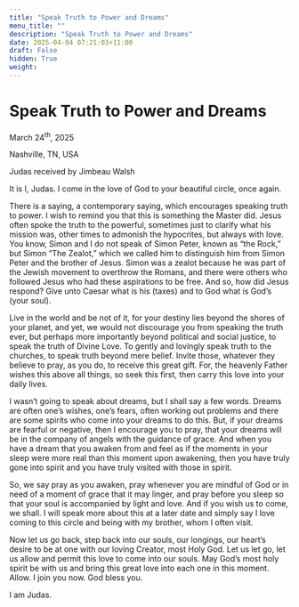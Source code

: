 ```yaml
---
title: "Speak Truth to Power and Dreams"
menu_title: ""
description: "Speak Truth to Power and Dreams"
date: 2025-04-04 07:21:03+11:00
draft: False
hidden: True
weight:
---
```

# Speak Truth to Power and Dreams

March 24<sup>th</sup>, 2025

Nashville, TN, USA

Judas received by Jimbeau Walsh

It is I, Judas. I come in the love of God to your beautiful circle, once again.

There is a saying, a contemporary saying, which encourages speaking truth to power. I wish to remind you that this is something the Master did. Jesus often spoke the truth to the powerful, sometimes just to clarify what his mission was, other times to admonish the hypocrites, but always with love. You know, Simon and I do not speak of Simon Peter, known as “the Rock,” but Simon “The Zealot,” which we called him to distinguish him from Simon Peter and the brother of Jesus. Simon was a zealot because he was part of the Jewish movement to overthrow the Romans, and there were others who followed Jesus who had these aspirations to be free. And so, how did Jesus respond? Give unto Caesar what is his (taxes) and to God what is God’s (your soul).

Live in the world and be not of it, for your destiny lies beyond the shores of your planet, and yet, we would not discourage you from speaking the truth ever, but perhaps more importantly beyond political and social justice, to speak the truth of Divine Love. To gently and lovingly speak truth to the churches, to speak truth beyond mere belief. Invite those, whatever they believe to pray, as you do, to receive this great gift. For, the heavenly Father wishes this above all things, so seek this first, then carry this love into your daily lives.

I wasn’t going to speak about dreams, but I shall say a few words. Dreams are often one’s wishes, one’s fears, often working out problems and there are some spirits who come into your dreams to do this. But, if your dreams are fearful or negative, then I encourage you to pray, that your dreams will be in the company of angels with the guidance of grace. And when you have a dream that you awaken from and feel as if the moments in your sleep were more real than this moment upon awakening, then you have truly gone into spirit and you have truly visited with those in spirit.

So, we say pray as you awaken, pray whenever you are mindful of God or in need of a moment of grace that it may linger, and pray before you sleep so that your soul is accompanied by light and love. And if you wish us to come, we shall. I will speak more about this at a later date and simply say I love coming to this circle and being with my brother, whom I often visit.

Now let us go back, step back into our souls, our longings, our heart’s desire to be at one with our loving Creator, most Holy God. Let us let go, let us allow and permit this love to come into our souls. May God’s most holy spirit be with us and bring this great love into each one in this moment. Allow. I join you now. God bless you.

I am Judas.
